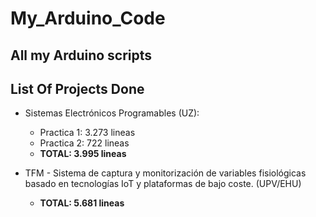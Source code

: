 # My_Arduino_Code
All my Arduino scripts
---
## List Of Projects Done
- Sistemas Electrónicos Programables (UZ): 
    + Practica 1: 3.273 lineas
    + Practica 2: 722 lineas
    + __TOTAL: 3.995 lineas__

- TFM - Sistema de captura y monitorización de variables fisiológicas basado en  tecnologías IoT y plataformas de bajo coste. (UPV/EHU)
    + __TOTAL: 5.681 lineas__